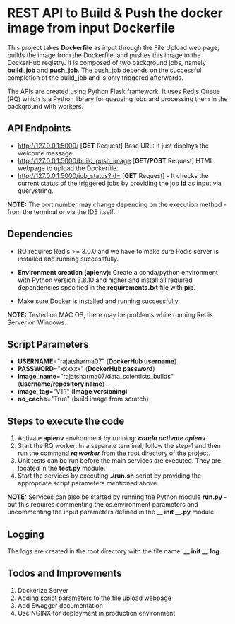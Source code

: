 


# REST API to Build & Push the docker image from input Dockerfile
This project takes **Dockerfile** as input through the File Upload web page, builds the image from the Dockerfile, and pushes this image to the DockerHub registry. It is composed of two background jobs, namely **build_job** and **push_job**. The push_job depends on the successful completion of the build_job and is only triggered afterwards.

The APIs are created using Python Flask framework. It uses Redis Queue (RQ) which is a Python library for queueing jobs and processing them in the background with workers. 
## API Endpoints

 - http://127.0.0.1:5000/  [**GET** Request] Base URL: It just displays the welcome message.
 - http://127.0.0.1:5000/build_push_image  [**GET/POST** Request] HTML webpage to upload the Dockerfile. 
 - http://127.0.0.1:5000/job_status?id=  [**GET** Request] - It checks the current status of the triggered jobs by providing the job **id** as input via querystring.

**NOTE:** The port number may change depending on the execution method - from the terminal or via the IDE itself.

## Dependencies

 - RQ requires Redis >= 3.0.0 and we have to make sure Redis server is
   installed and running successfully.
   
 - **Environment creation (apienv):** Create a conda/python environment with Python version 3.8.10 and higher and install all required dependencies specified in the **requirements.txt** file with **pip**.
 - Make sure Docker is installed and running successfully.
 
**NOTE:** Tested on MAC OS, there may be problems while running Redis Server on Windows.

## Script Parameters

 - **USERNAME**="rajatsharma07" (**DockerHub username**)
 - **PASSWORD**="xxxxxx" (**DockerHub password**)
 - **image_name**="rajatsharma07/data_scientists_builds" (**username/repository name**)
 - **image_tag**="V1.1" (**Image versioning**)
 -  **no_cache**="True" (build image from scratch)

## Steps to execute the code

 1. Activate **apienv** environment by running: ***conda activate apienv***.
 2. Start the RQ worker: In a separate terminal, follow the step-1 and then run the command ***rq worker*** from the root directory of the project.
 3. Unit tests can be run before the main services are executed. They are located in the **test.py** module.
 4. Start the services by executing **./run.sh** script by providing the appropriate script parameters mentioned above.

**NOTE:** Services can also be started by running the Python module **run.py** - but this requires commenting the os.environment parameters and uncommenting the input parameters defined in the **__ init __.py** module.
 
## Logging
The logs are created in the root directory with the file name: **__ init __.log**.

## Todos and Improvements
1. Dockerize Server
2. Adding script parameters to the file upload webpage
3. Add Swagger documentation
4. Use NGINX for deployment in production environment
